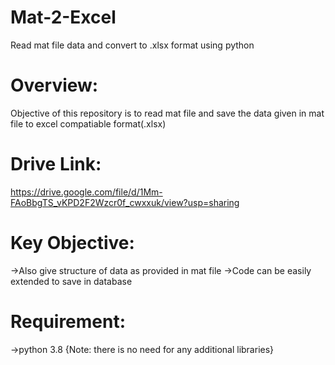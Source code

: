 # Mat-2-Excel
Read mat file data and convert to .xlsx format using python

# Overview:
Objective of this repository is to read mat file and save the data given in mat file to excel compatiable format(.xlsx) 

# Drive Link:
https://drive.google.com/file/d/1Mm-FAoBbgTS_vKPD2F2Wzcr0f_cwxxuk/view?usp=sharing

# Key Objective:
->Also give structure of data as provided in mat file
->Code can be easily extended to save in database


# Requirement:
->python 3.8
{Note: there is no need for any additional libraries}

